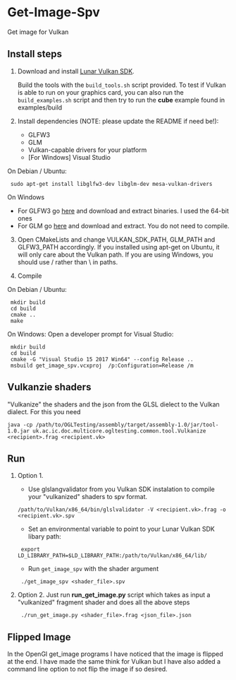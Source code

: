 # Get-Image-Spv

Get image for Vulkan

## Install steps

1. Download and install [Lunar Vulkan SDK](https://vulkan.lunarg.com/ "Lunar Vulkan SDK").

   Build the tools with the `build_tools.sh` script provided. To test if Vulkan is able to run on your graphics card, you can also run the `build_examples.sh` script and then try to run the **cube** example found in examples/build

   
2. Install dependencies (NOTE: please update the README if need be!):
   * GLFW3
   * GLM
   * Vulkan-capable drivers for your platform
   * [For Windows] Visual Studio

On Debian / Ubuntu:

   ```
	sudo apt-get install libglfw3-dev libglm-dev mesa-vulkan-drivers
   ```
   
On Windows
   * For GLFW3 go [here](http://www.glfw.org/download.html "GLFW3") and download and extract binaries. I used the 64-bit ones 
   * For GLM go [here](http://glm.g-truc.net/0.9.8/index.html "GLM") and download and extract. You do not need to compile.
	

3. Open CMakeLists and change VULKAN_SDK_PATH, GLM_PATH and GLFW3_PATH accordingly. If you installed using apt-get on Ubuntu, it will only care about the Vulkan path.  If you are using Windows, you should use / rather than \ in paths.

4. Compile

On Debian / Ubuntu:

   ```
	mkdir build
	cd build
	cmake ..
	make
   ```
   
On Windows:
	Open a developer prompt for Visual Studio:
	
   ```
	mkdir build
	cd build
	cmake -G "Visual Studio 15 2017 Win64" --config Release ..
	msbuild get_image_spv.vcxproj  /p:Configuration=Release /m
   ```

## Vulkanzie shaders

"Vulkanize" the shaders and the json from the GLSL dielect to the Vulkan dialect. For this you need
   ```
   java -cp /path/to/OGLTesting/assembly/target/assembly-1.0/jar/tool-1.0.jar uk.ac.ic.doc.multicore.ogltesting.common.tool.Vulkanize <recipient>.frag <recipient.vk>
   ```

## Run
1. Option 1.
   * Use glslangvalidator from you Vulkan SDK instalation to compile your "vulkanized" shaders to spv format.
   ```
   /path/to/Vulkan/x86_64/bin/glslvalidator -V <recipient.vk>.frag -o <recipient.vk>.spv
   ```
   * Set an environmental variable to point to your Lunar Vulkan SDK libary path:
   ```
	export LD_LIBRARY_PATH=$LD_LIBRARY_PATH:/path/to/Vulkan/x86_64/lib/
   ```
   * Run `get_image_spv` with the shader argument
   ```
	./get_image_spv <shader_file>.spv
    ```


2. Option 2. Just run **run_get_image.py** script which takes as input a "vulkanized" fragment shader and does all the above steps
   ```
	./run_get_image.py <shader_file>.frag <json_file>.json
    ```

## Flipped Image

In the OpenGl get_image programs I have noticed that the image is flipped at the end. I have made the same think for Vulkan but I have also added a command line option to not flip the image if so desired.
